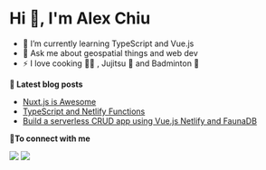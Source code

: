 # Hi 👋, I'm Alex Chiu


- 🌱 I’m currently learning TypeScript and Vue.js
- 💬 Ask me about geospatial things and web dev
- ⚡ I love cooking 👨‍🍳 , Jujitsu 👊 and Badminton 🏸

<b>📕 Latest blog posts</b>

<!-- BLOG-POST-LIST:START -->
- [Nuxt.js is Awesome](https://dev.to/chiubaca/jottivity-dev-diary-5-nuxt-is-awesome-4ib4)
- [TypeScript and Netlify Functions](https://dev.to/chiubaca/typescript-and-netlify-functions-37b8)
- [Build a serverless CRUD app using Vue.js Netlify and FaunaDB ](https://dev.to/chiubaca/build-a-serverless-crud-app-using-vue-js-netlify-and-faunadb-5dno)
<!-- BLOG-POST-LIST:END -->

<b> 🤝To connect with me</b>
<p align = "center">

[<img src="https://img.shields.io/badge/twitter-%231DA1F2.svg?&style=for-the-badge&logo=twitter&logoColor=white&color=black" />](https://twitter.com/chiubaca) 
[<img src="https://img.shields.io/badge/dev.to-%2312100E.svg?&style=for-the-badge&logo=dev&logoColor=white&color=black" />](https://dev.to/chiubaca)

</p>
